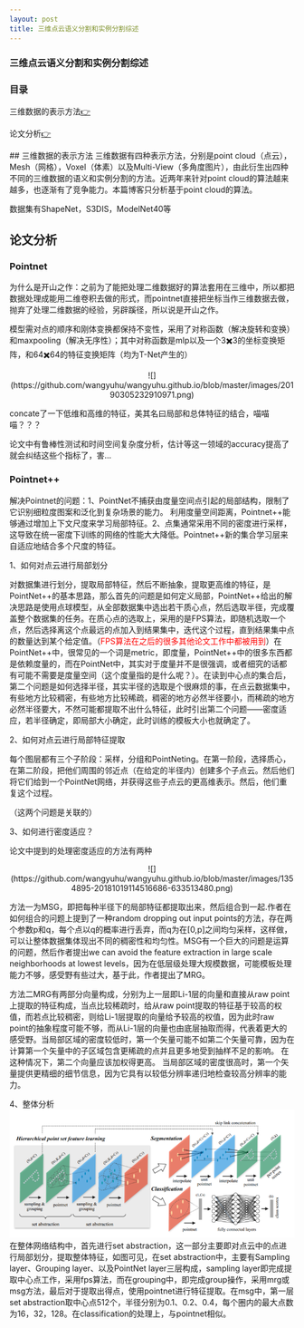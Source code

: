 ```yaml
---
layout: post
title: 三维点云语义分割和实例分割综述
---
```

### 三维点云语义分割和实例分割综述
### 目录
三维数据的表示方法[👉](#1)

论文分析[👉](#2)

<span id="1"/>
## 三维数据的表示方法
三维数据有四种表示方法，分别是point cloud（点云），Mesh（网格），Voxel（体素）以及Multi-View（多角度图片），由此衍生出四种不同的三维数据的语义和实例分割的方法。近两年来针对point cloud的算法越来越多，也逐渐有了竞争能力。本篇博客只分析基于point cloud的算法。

数据集有ShapeNet，S3DIS，ModelNet40等
<span id="2"/>
## 论文分析
### Pointnet
为什么是开山之作：之前为了能把处理二维数据好的算法套用在三维中，所以都把数据处理成能用二维卷积去做的形式，而pointnet直接把坐标当作三维数据去做，抛弃了处理二维数据的经验，另辟蹊径，所以说是开山之作。

模型需对点的顺序和刚体变换都保持不变性，采用了对称函数（解决旋转和变换）和maxpooling（解决无序性）；其中对称函数是mlp以及一个3✖️3的坐标变换矩阵，和64✖️64的特征变换矩阵（均为T-Net产生的）

<center><p>![](https://github.com/wangyuhu/wangyuhu.github.io/blob/master/images/20190305232910971.png)</p>
</center>

concate了一下低维和高维的特征，美其名曰局部和总体特征的结合，喵喵喵？？？

论文中有鲁棒性测试和时间空间复杂度分析，估计等这一领域的accuracy提高了就会纠结这些个指标了，害...

### Pointnet++
解决Pointnet的问题：1、PointNet不捕获由度量空间点引起的局部结构，限制了它识别细粒度图案和泛化到复杂场景的能力。 利用度量空间距离，Pointnet++能够通过增加上下文尺度来学习局部特征。2、点集通常采用不同的密度进行采样，这导致在统一密度下训练的网络的性能大大降低。Pointnet++新的集合学习层来自适应地结合多个尺度的特征。

1、如何对点云进行局部划分

对数据集进行划分，提取局部特征，然后不断抽象，提取更高维的特征，是PointNet++的基本思路，那么首先的问题是如何定义局部，PointNet++给出的解决思路是使用点球模型，从全部数据集中选出若干质心点，然后选取半径，完成覆盖整个数据集的任务。在质心点的选取上，采用的是FPS算法，即随机选取一个点，然后选择离这个点最远的点加入到结果集中，迭代这个过程，直到结果集中点的数量达到某个给定值。（<font color=red>FPS算法在之后的很多其他论文工作中都被用到</font>）在PointNet++中，很常见的一个词是metric，即度量，PointNet++中的很多东西都是依赖度量的，而在PointNet中，其实对于度量并不是很强调，或者细究的话都有可能不需要是度量空间（这个度量指的是什么呢？）。在读到中心点的集合后，第二个问题是如何选择半径，其实半径的选取是个很麻烦的事，在点云数据集中，有些地方比较稠密，有些地方比较稀疏，稠密的地方必然半径要小，而稀疏的地方必然半径要大，不然可能都提取不出什么特征，此时引出第二个问题——密度适应，若半径确定，即局部大小确定，此时训练的模板大小也就确定了。

2、如何对点云进行局部特征提取

每个图层都有三个子阶段：采样，分组和PointNeting。在第一阶段，选择质心，在第二阶段，把他们周围的邻近点（在给定的半径内）创建多个子点云。然后他们将它们给到一个PointNet网络，并获得这些子点云的更高维表示。然后，他们重复这个过程。

（这两个问题是关联的）

3、如何进行密度适应？

论文中提到的处理密度适应的方法有两种

<center><p>![](https://github.com/wangyuhu/wangyuhu.github.io/blob/master/images/1354895-20181019114516686-633513480.png)</p>
</center>

方法一为MSG，即把每种半径下的局部特征都提取出来，然后组合到一起.作者在如何组合的问题上提到了一种random dropping out input points的方法，存在两个参数p和q，每个点以q的概率进行丢弃，而q为在[0,p]之间均匀采样，这样做，可以让整体数据集体现出不同的稠密性和均匀性。MSG有一个巨大的问题是运算的问题，然后作者提出we can avoid the feature extraction in large scale neighborhoods at lowest levels，因为在低层级处理大规模数据，可能模板处理能力不够，感受野有些过大，基于此，作者提出了MRG。

方法二MRG有两部分向量构成，分别为上一层即Li-1层的向量和直接从raw point上提取的特征构成，当点比较稀疏时，给从raw point提取的特征基于较高的权值，而若点比较稠密，则给Li-1层提取的向量给予较高的权值，因为此时raw point的抽象程度可能不够，而从Li-1层的向量也由底层抽取而得，代表着更大的感受野。当局部区域的密度较低时，第一个矢量可能不如第二个矢量可靠，因为在计算第一个矢量中的子区域包含更稀疏的点并且更多地受到抽样不足的影响。 在这种情况下，第二个向量应该加权得更高。 当局部区域的密度很高时，第一个矢量提供更精细的细节信息，因为它具有以较低分辨率递归地检查较高分辨率的能力。

4、整体分析
![](https://github.com/wangyuhu/wangyuhu.github.io/blob/master/images/1354895-20181019114632013-1784483928.png)
在整体网络结构中，首先进行set abstraction，这一部分主要即对点云中的点进行局部划分，提取整体特征，如图可见，在set abstraction中，主要有Sampling layer、Grouping layer、以及PointNet layer三层构成，sampling layer即完成提取中心点工作，采用fps算法，而在grouping中，即完成group操作，采用mrg或msg方法，最后对于提取出得点，使用pointnet进行特征提取。在msg中，第一层set abstraction取中心点512个，半径分别为0.1、0.2、0.4，每个圈内的最大点数为16，32，128。在classification的处理上，与pointnet相似。
